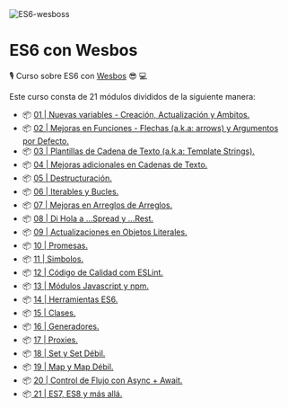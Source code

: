 <img alt="ES6-wesboss"  src="https://courses.wesbos.com/images/es6-facebook-share.png">

# ES6 con Wesbos

🎙️ Curso sobre ES6 con [Wesbos](https://twitter.com/wesbos) 😎 💻


Este curso consta de 21 módulos divididos de la siguiente manera: 

- 📦 [ 01 | Nuevas variables - Creación, Actualización y Ambitos.](/modulos/modulo-01.md)
- 📦 [ 02 | Mejoras en Funciones - Flechas (a.k.a: arrows) y Argumentos por Defecto.](/modulos/modulo-02.md)
- 📦 [ 03 | Plantillas de Cadena de Texto (a.k.a: Template Strings).](/modulos/modulo-03.md)
- 📦 [ 04 | Mejoras adicionales en Cadenas de Texto.](/modulos/modulo-04.md)
- 📦 [ 05 | Destructuración.](/modulos/modulo-05.md)
- 📦 [ 06 | Iterables y Bucles.](/modulos/modulo-06.md)
- 📦 [ 07 | Mejoras en Arreglos de Arreglos.](/modulos/modulo-07.md)
- 📦 [ 08 | Di Hola a ...Spread y ...Rest.](/modulos/modulo-08.md)
- 📦 [ 09 | Actualizaciones en Objetos Literales.](/modulos/modulo-09.md)
- 📦 [ 10 | Promesas.](/modulos/modulo-10.md)
- 📦 [ 11 | Simbolos.](/modulos/modulo-11.md)
- 📦 [ 12 | Código de Calidad com ESLint.](/modulos/modulo-12.md)
- 📦 [ 13 | Módulos Javascript y npm.](/modulos/modulo-13.md)
- 📦 [ 14 | Herramientas ES6.](/modulos/modulo-14.md)
- 📦 [ 15 | Clases.](/modulos/modulo-15.md)
- 📦 [ 16 | Generadores.](/modulos/modulo-16.md)
- 📦 [ 17 | Proxies.](/modulos/modulo-17.md)
- 📦 [ 18 | Set y Set Débil.](/modulos/modulo-18.md)
- 📦 [ 19 | Map y Map Débil.](/modulos/modulo-19.md)
- 📦 [ 20 | Control de Flujo con Async + Await.](/modulos/modulo-20.md) 
- 📦[ 21 | ES7, ES8 y más allá.](/modulos/modulo-21.md)
